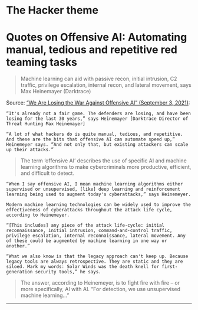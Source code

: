 # The Hacker theme

# Quotes on Offensive AI: Automating manual, tedious and repetitive red teaming tasks

> Machine learning can aid with passive recon, initial intrusion, C2 traffic, privilege escalation, internal recon, and lateral movement, says Max Heinemayer (Darktrace)

Source: [“We Are Losing the War Against Offensive AI” (September 3, 2021)](https://www.coriniumintelligence.com/content/articles/we-are-losing-the-war-against-offensive-ai):

```
“It's already not a fair game. The defenders are losing, and have been losing for the last 30 years,” says Heinemayer [Darktrace Director of Threat Hunting Max Heinemayer]
```

```
“A lot of what hackers do is quite manual, tedious, and repetitive. And these are the bits that offensive AI can automate speed up,” Heinemeyer says. “And not only that, but existing attackers can scale up their attacks.”
```

> The term ‘offensive AI’ describes the use of specific AI and machine learning algorithms to make cybercriminals more productive, efficient, and difficult to detect.  

```
“When I say offensive AI, I mean machine learning algorithms either supervised or unsupervised, [like] deep learning and reinforcement learning being used to augment today's cyberattacks,” says Heinemeyer.

Modern machine learning technologies can be widely used to improve the effectiveness of cyberattacks throughout the attack life cycle, according to Heinemeyer.

“[This includes] any piece of the attack life-cycle: initial reconnaissance, initial intrusion, command-and-control traffic, privilege escalation, internal reconnaissance, lateral movement. Any of these could be augmented by machine learning in one way or another.”
```

```
“What we also know is that the legacy approach can't keep up. Because legacy tools are always retrospective. They are static and they are siloed. Mark my words: Solar Winds was the death knell for first-generation security tools,” he says.
```

> The answer, according to Heinemeyer, is to fight fire with fire – or more specifically, AI with AI.
“For detection, we use unsupervised machine learning…”

* * *


